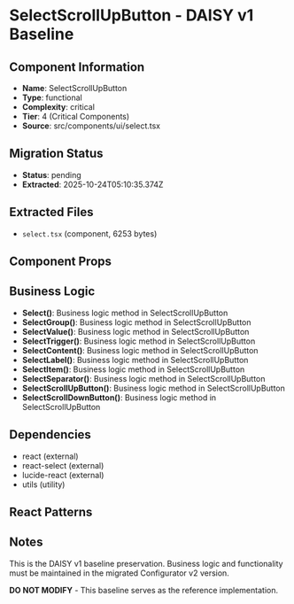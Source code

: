 # SelectScrollUpButton - DAISY v1 Baseline

## Component Information

- **Name**: SelectScrollUpButton
- **Type**: functional
- **Complexity**: critical
- **Tier**: 4 (Critical Components)
- **Source**: src/components/ui/select.tsx

## Migration Status

- **Status**: pending
- **Extracted**: 2025-10-24T05:10:35.374Z

## Extracted Files

- `select.tsx` (component, 6253 bytes)

## Component Props



## Business Logic

- **Select()**: Business logic method in SelectScrollUpButton
- **SelectGroup()**: Business logic method in SelectScrollUpButton
- **SelectValue()**: Business logic method in SelectScrollUpButton
- **SelectTrigger()**: Business logic method in SelectScrollUpButton
- **SelectContent()**: Business logic method in SelectScrollUpButton
- **SelectLabel()**: Business logic method in SelectScrollUpButton
- **SelectItem()**: Business logic method in SelectScrollUpButton
- **SelectSeparator()**: Business logic method in SelectScrollUpButton
- **SelectScrollUpButton()**: Business logic method in SelectScrollUpButton
- **SelectScrollDownButton()**: Business logic method in SelectScrollUpButton

## Dependencies

- react (external)
- react-select (external)
- lucide-react (external)
- utils (utility)

## React Patterns



## Notes

This is the DAISY v1 baseline preservation. Business logic and functionality
must be maintained in the migrated Configurator v2 version.

**DO NOT MODIFY** - This baseline serves as the reference implementation.
